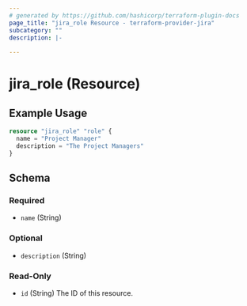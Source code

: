 ```yaml
---
# generated by https://github.com/hashicorp/terraform-plugin-docs
page_title: "jira_role Resource - terraform-provider-jira"
subcategory: ""
description: |-
  
---
```


# jira_role (Resource)



## Example Usage

```terraform
resource "jira_role" "role" {
  name = "Project Manager"
  description = "The Project Managers"
}
```

<!-- schema generated by tfplugindocs -->
## Schema

### Required

- `name` (String)

### Optional

- `description` (String)

### Read-Only

- `id` (String) The ID of this resource.


